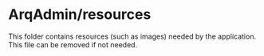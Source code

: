 # ArqAdmin/resources

This folder contains resources (such as images) needed by the application. This file can
be removed if not needed.
